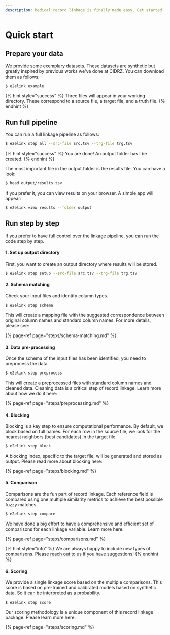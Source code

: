 ```yaml
---
description: Medical record linkage is finally made easy. Get started!
---
```


# Quick start

## Prepare your data

We provide some exemplary datasets. These datasets are synthetic but greatly inspired by previous works we've done at CIDRZ. You can download them as follows:

```bash
$ e2elink example
```

{% hint style="success" %}
Three files will appear in your working directory. These correspond to a source file, a target file, and a truth file.
{% endhint %}

## Run full pipeline

You can run a full linkage pipeline as follows:

```bash
$ e2elink step all --src-file src.tsv --trg-file trg.tsv
```

{% hint style="success" %}
You are done! An output folder has l be created. 
{% endhint %}

The most important file in the output folder is the results file. You can have a look:

```bash
$ head output/results.tsv
```

If you prefer it, you can view results on your browser. A simple app will appear:

```bash
$ e2elink view results --folder output
```

## Run step by step

If you prefer to have full control over the linkage pipeline, you can run the code step by step.

#### 1. Set up output directory

First, you want to create an output directory where results will be stored.

```bash
$ e2elink step setup --src-file src.tsv --trg-file trg.tsv
```

#### 2. Schema matching

Check your input files and identify column types.

```bash
$ e2elink step schema
```

This will create a mapping file with the suggested correspondence between original column names and standard column names. For more details, please see:

{% page-ref page="steps/schema-matching.md" %}

#### 3. Data pre-processing

Once the schema of the input files has been identified, you need to preprocess the data.

```bash
$ e2elink step preprocess
```

This will create a preprocessed files with standard column names and cleaned data. Cleaning data is a critical step of record linkage. Learn more about how we do it here:

{% page-ref page="steps/preprocessing.md" %}

#### 4. Blocking

Blocking is a key step to ensure computational performance. By default, we block based on full names. For each row in the source file, we look for the nearest neighbors \(best candidates\) in the target file.

```bash
$ e2elink step block
```

A blocking index, specific to the target file, will be generated and stored as output. Please read more about blocking here:

{% page-ref page="steps/blocking.md" %}

#### 5. Comparison

Comparisons are the fun part of record linkage. Each reference field is compared using one multiple similarity metrics to achieve the best possible fuzzy matches.

```bash
$ e2elink step compare
```

We have done a big effort to have a comprehensive and efficient set of comparisons for each linkage variable. Learn more here:

{% page-ref page="steps/comparisons.md" %}

{% hint style="info" %}
We are always happy to include new types of comparisons. Please [reach out to us](https://github.com/ersilia-os/cidrz-e2e-linkage/issues) if you have suggestions!
{% endhint %}

#### 6. Scoring

We provide a single linkage score based on the multiple comparisons. This score is based on pre-trained and calibrated models based on synthetic data. So it can be interpreted as a probability.

```bash
$ e2elink step score
```

Our scoring methodology is a unique component of this record linkage package. Please learn more here:

{% page-ref page="steps/scoring.md" %}

